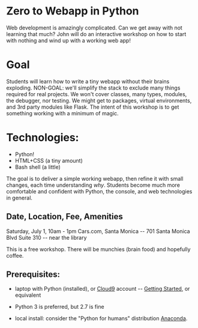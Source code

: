 # Zero to Webapp in Python

Web development is amazingly complicated. Can we get away with not learning that much?  John will do an interactive workshop on how to start with nothing and wind up with a working web app!

# Goal

Students will learn how to write a tiny webapp without their brains exploding. NON-GOAL: we'll simplify the stack to exclude many things required for real projects. We won't cover classes, many types, modules, the debugger, nor testing. We might get to packages, virtual environments, and 3rd party modules like Flask. The intent of this workshop is to get something working with a minimum of magic.

# Technologies:
* Python!
* HTML+CSS (a tiny amount)
* Bash shell (a little)

The goal is to deliver a simple working webapp, then refine it with small changes, each time understanding _why_. Students  become much more comfortable and confident with Python, the console, and web technologies in general.

## Date, Location, Fee, Amenities

Saturday, July 1, 10am - 1pm
Cars.com, Santa Monica -- 701 Santa Monica Blvd Suite 310 -- near the library

This is a free workshop. There will be munchies (brain food) and hopefully coffee.

## Prerequisites:

* laptop with Python (installed), or [Cloud9](http://cloud9.io) account -- [Getting Started](https://www.youtube.com/watch?v=olUjFDKRDYo), or equivalent

* Python 3 is preferred, but 2.7 is fine

* local install: consider the "Python for humans" distribution [Anaconda](https://www.continuum.io/downloads).
